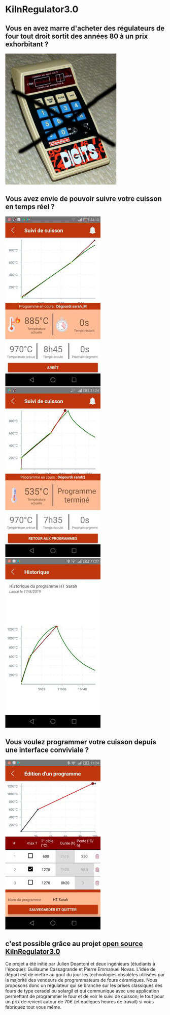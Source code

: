 # KilnRegulator3.0

## Vous en avez marre d'acheter des régulateurs de four tout droit sortit des années 80 à un prix exhorbitant ? 
[!["les régulateurs actuels !"](./picts/NoMoreOldKilnRegulator_small.jpg)](./picts/NoMoreOldKilnRegulator.jpg)
## Vous avez envie de pouvoir suivre votre cuisson en temps réel ?
[!["cuisson en cours !"](./picts/cuissonEnCours_small.jpeg)](./picts/cuissonEnCours.jpeg)
[!["cuisson en cours2 !"](./picts/cuissonEnCours2_small.jpeg)](./picts/cuissonEnCours2.jpeg)
[!["cuisson en cours3 !"](./picts/cuisson1_small.jpeg)](./picts/cuisson1.jpeg)
## Vous voulez programmer votre cuisson depuis une interface conviviale ?
[!["programmation intuitive !"](./picts/progModified_small.jpeg)](./picts/progModified.jpeg)

## c'est possible grâce au projet [open source KilnRegulator3.0](https://github.com/jdeantoni/KilnRegulator3.0)

Ce projet a été initié par Julien Deantoni et deux ingénieurs (étudiants à l'époque): Guillaume Cassagrande et Pierre Emmanuel Novas.
L'idée de départ est de mettre au gout du jour les technologies obsolètes utilisées par la majorité des vendeurs de programmateurs de fours céramiques. Nous proposons donc un régulateur qui se branche sur les prises classiques des fours de type ceradel ou solargil et qui communique avec une application permettant de programmer le four et de voir le suivi de cuisson; le tout pour un prix de revient autour de 70€ (et quelques heures de travail) si vous fabriquez tout vous même.



